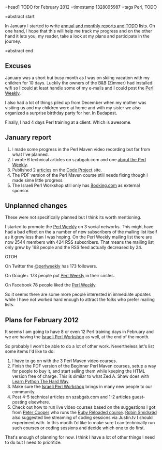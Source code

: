 =head1 TODO for February 2012
=timestamp 1328095987
=tags Perl, TODO

=abstract start

In January I started to write <a href="/todo-2012.html">annual and monthly reports and TODO</a> lists. On one hand,
I hope that this will help me track my progress and on the other hand it lets you, my reader, take a look at my plans
and participate in the journey.

=abstract end

<h2>Excuses</h2>

January was a short but busy month as I was on skiing vacation with my children for 10 days.
Luckily the owners of the B&B (Zimmer) had installed wifi so I could at least handle some of my e-mails
and I could post the <a href="http://perlweekly.com/">Perl Weekly</a>.

I also had a lot of things piled up from December when my mother was visiting us and my children were at home and
with my sister we also organized a surprise birthday party for her. In Budapest.

Finally, I had 4 days Perl training at a client. Which is awesome.

<h2>January report</h2> 

<ol>
<li>I made some progress in the Perl Maven video recording but far from what I've planned.</li>
<li>I wrote 6 technical articles on szabgab.com and one 
<a href="http://szabgab.com/how-to-get-the-perl-weekly-every-day.html">about the Perl Weekly</a>.</li>
<li>Published 2 <a href="/articles.html">articles</a> on the <a href="http://www.codeproject.com/">Code Project</a> site.</li>
<li>The PDF version of the Perl Maven course still needs fixing though I made sime little progress</li>
<li>The Israeli Perl Workshop still only has <a href="http://booking.com">Booking.com</a> as external sponsor.</a>
</ol>

<h2>Unplanned changes</h2>

These were not specifically planned but I think its worth mentioning.

I started to promote the <a href="/how-to-get-the-perl-weekly-every-day.html">Perl Weekly</a> on 3 social networks.
This might have had a bad effect on the a number of new subscribers of the mailing list itself as it grew less than
I was hoping. On the Perl Weekly mailing list there are now 2544 members with 424 RSS subscribers.
That means the mailing list only grew by 168 people and the RSS feed actually decreased by 24.

OTOH

On Twitter the <a href="http://twitter.com/#!/perlweekly">@perlweekly</a> has 173 followers.

On Google+ 173 people put <a href="https://plus.google.com/102874059713383300948/">Perl Weekly</a> in their circles.

On Facebook 78 people liked the <a href="http://www.facebook.com/PerlWeekly">Perl Weekly</a>.

So it seems there are some more people interested in immediate updates while I have not worked hard 
enough to attract the folks who prefer mailing lists.

<h2>Plans for February 2012</h2>

It seems I am going to have 8 or even 12 Perl training days in February 
and we are having the <a href="http://act.perl.org.il/ilpw2012/">Israeli Perl Workshop</a>
as well, at the end of the month.

So probably I won't be able to do a lot of other work. Nevertheless let's list some items I'd like to do:

<ol>
<li>I have to go on with the 3 Perl Maven video courses.</li>
<li>Finish the PDF version of the Beginner Perl Maven courses,
setup a way for people to buy it, and start selling them while keeping the HTML version free of charge.
This is similar to what Zed A. Shaw does with <a href="http://learnpythonthehardway.org/">Learn Python The Hard Way</a>.</li>
<li>Make sure the <a href="http://act.perl.org.il/ilpw2012/">Israeli Perl Workshop</a> brings in many new people to our community.</li>
<li>Post 4-5 technical articles on szabgab.com and 1-2 articles guest-posting elsewhere.</li>
<li>Check out how to run live video courses based on the suggestions I got from <a href="http://peterc.org/">Peter Cooper</a>
who runs the <a href="http://rubyreloaded.com/">Ruby Reloaded course</a>. <a href="http://blog.robin.smidsrod.no/">Robin Smidsrød</a>
also suggested live streaming of coding sessions via Justin.tv I should experiment with.
In this month I'd like to make sure I can technically run such courses or coding sessions and decide which one to do first.</li>
</ol>

That's enough of planning for now. I think I have a lot of other things I need to do but I need to prioritize.


